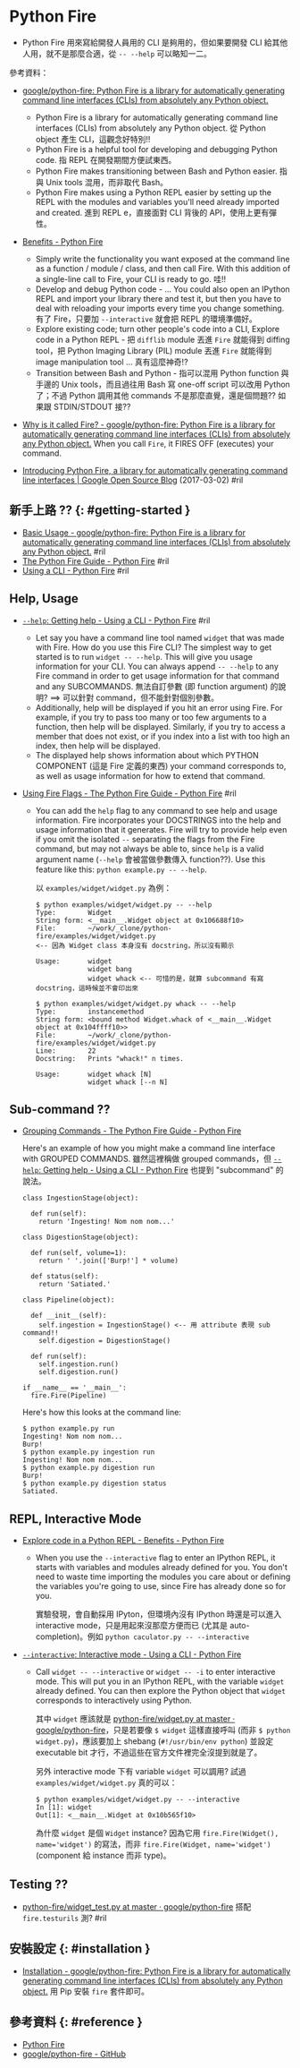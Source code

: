# Python Fire

  - Python Fire 用來寫給開發人員用的 CLI 是夠用的，但如果要開發 CLI 給其他人用，就不是那麼合適，從 `-- --help` 可以略知一二。

參考資料：

  - [google/python\-fire: Python Fire is a library for automatically generating command line interfaces (CLIs) from absolutely any Python object\.](https://github.com/google/python-fire)
      - Python Fire is a library for automatically generating command line interfaces (CLIs) from absolutely any Python object. 從 Python object 產生 CLI，這觀念好特別!!
      - Python Fire is a helpful tool for developing and debugging Python code. 指 REPL 在開發期間方便試東西。
      - Python Fire makes transitioning between Bash and Python easier. 指與 Unix tools 混用，而非取代 Bash。
      - Python Fire makes using a Python REPL easier by setting up the REPL with the modules and variables you'll need already imported and created. 進到 REPL e，直接面對 CLI 背後的 API，使用上更有彈性。

  - [Benefits \- Python Fire](https://google.github.io/python-fire/benefits/)
      - Simply write the functionality you want exposed at the command line as a function / module / class, and then call Fire. With this addition of a single-line call to Fire, your CLI is ready to go. 哇!!
      - Develop and debug Python code - ... You could also open an IPython REPL and import your library there and test it, but then you have to deal with reloading your imports every time you change something. 有了 Fire，只要加 `--interactive` 就會把 REPL 的環境準備好。
      - Explore existing code; turn other people's code into a CLI, Explore code in a Python REPL - 把 `difflib` module 丟進 `Fire` 就能得到 diffing tool，把 Python Imaging Library (PIL) module 丟進 `Fire` 就能得到 image manipulation tool ... 真有這麼神奇!?
      - Transition between Bash and Python - 指可以混用 Python function 與手邊的 Unix tools，而且過往用 Bash 寫 one-off script 可以改用 Python 了；不過 Python 調用其他 commands 不是那麼直覺，還是個問題?? 如果跟 STDIN/STDOUT 接??
  - [Why is it called Fire? - google/python\-fire: Python Fire is a library for automatically generating command line interfaces (CLIs) from absolutely any Python object\.](https://github.com/google/python-fire#why-is-it-called-fire) When you call `Fire`, it FIRES OFF (executes) your command.
  - [Introducing Python Fire, a library for automatically generating command line interfaces \| Google Open Source Blog](https://opensource.googleblog.com/2017/03/python-fire-command-line.html) (2017-03-02) #ril

## 新手上路 ?? {: #getting-started }

  - [Basic Usage - google/python\-fire: Python Fire is a library for automatically generating command line interfaces (CLIs) from absolutely any Python object\.](https://github.com/google/python-fire#basic-usage) #ril
  - [The Python Fire Guide \- Python Fire](https://google.github.io/python-fire/guide/) #ril
  - [Using a CLI \- Python Fire](https://google.github.io/python-fire/using-cli/) #ril

## Help, Usage

  - [`--help`: Getting help - Using a CLI \- Python Fire](https://google.github.io/python-fire/using-cli/#help-flag) #ril
      - Let say you have a command line tool named `widget` that was made with Fire. How do you use this Fire CLI? The simplest way to get started is to run `widget -- --help`. This will give you usage information for your CLI. You can always append `-- --help` to any Fire command in order to get usage information for that command and any SUBCOMMANDS. 無法自訂參數 (即 function argument) 的說明? ==> 可以針對 command，但不能針對個別參數。
      - Additionally, help will be displayed if you hit an error using Fire. For example, if you try to pass too many or too few arguments to a function, then help will be displayed. Similarly, if you try to access a member that does not exist, or if you index into a list with too high an index, then help will be displayed.
      - The displayed help shows information about which PYTHON COMPONENT (這是 Fire 定義的東西) your command corresponds to, as well as usage information for how to extend that command.

  - [Using Fire Flags - The Python Fire Guide \- Python Fire](https://google.github.io/python-fire/guide/#using-fire-flags) #ril
      - You can add the `help` flag to any command to see help and usage information. Fire incorporates your DOCSTRINGS into the help and usage information that it generates. Fire will try to provide help even if you omit the isolated `--` separating the flags from the Fire command, but may not always be able to, since `help` is a valid argument name (`--help` 會被當做參數傳入 function??). Use this feature like this: `python example.py -- --help`.

        以 `examples/widget/widget.py` 為例：

            $ python examples/widget/widget.py -- --help
            Type:        Widget
            String form: <__main__.Widget object at 0x106688f10>
            File:        ~/work/_clone/python-fire/examples/widget/widget.py
            <-- 因為 Widget class 本身沒有 docstring，所以沒有顯示

            Usage:       widget
                         widget bang
                         widget whack <-- 可惜的是，就算 subcommand 有寫 docstring，這時候並不會印出來

            $ python examples/widget/widget.py whack -- --help
            Type:        instancemethod
            String form: <bound method Widget.whack of <__main__.Widget object at 0x104ffff10>>
            File:        ~/work/_clone/python-fire/examples/widget/widget.py
            Line:        22
            Docstring:   Prints "whack!" n times.

            Usage:       widget whack [N]
                         widget whack [--n N]

## Sub-command ??

  - [Grouping Commands - The Python Fire Guide \- Python Fire](https://google.github.io/python-fire/guide/#grouping-commands)

    Here's an example of how you might make a command line interface with GROUPED COMMANDS. 雖然這裡稱做 grouped commands，但 [`--help`: Getting help - Using a CLI \- Python Fire](https://google.github.io/python-fire/using-cli/#help-flag) 也提到 "subcommand" 的說法。

        class IngestionStage(object):

          def run(self):
            return 'Ingesting! Nom nom nom...'

        class DigestionStage(object):

          def run(self, volume=1):
            return ' '.join(['Burp!'] * volume)

          def status(self):
            return 'Satiated.'

        class Pipeline(object):

          def __init__(self):
            self.ingestion = IngestionStage() <-- 用 attribute 表現 sub command!!
            self.digestion = DigestionStage()

          def run(self):
            self.ingestion.run()
            self.digestion.run()

        if __name__ == '__main__':
          fire.Fire(Pipeline)

    Here's how this looks at the command line:

        $ python example.py run
        Ingesting! Nom nom nom...
        Burp!
        $ python example.py ingestion run
        Ingesting! Nom nom nom...
        $ python example.py digestion run
        Burp!
        $ python example.py digestion status
        Satiated.

## REPL, Interactive Mode

  - [Explore code in a Python REPL - Benefits \- Python Fire](https://google.github.io/python-fire/benefits/#explore-code-in-a-python-repl)
      - When you use the `--interactive` flag to enter an IPython REPL, it starts with variables and modules already defined for you. You don't need to waste time importing the modules you care about or defining the variables you're going to use, since Fire has already done so for you.

        實驗發現，會自動採用 IPyton，但環境內沒有 IPython 時還是可以進入 interactive mode，只是用起來沒那麼方便而已 (尤其是 auto-completion)。例如 `python caculator.py -- --interactive`

  - [`--interactive`: Interactive mode - Using a CLI \- Python Fire](https://google.github.io/python-fire/using-cli/#-interactive-interactive-mode)
      - Call `widget -- --interactive` or `widget -- -i` to enter interactive mode. This will put you in an IPython REPL, with the variable `widget` already defined. You can then explore the Python object that `widget` corresponds to interactively using Python.

        其中 `widget` 應該就是 [python\-fire/widget\.py at master · google/python\-fire](https://github.com/google/python-fire/blob/master/examples/widget/widget.py)，只是若要像 `$ widget` 這樣直接呼叫 (而非 `$ python widget.py`)，應該要加上 shebang (`#!/usr/bin/env python`) 並設定 executable bit 才行，不過這些在官方文件裡完全沒提到就是了。

        另外 interactive mode 下有 variable `widget` 可以調用? 試過 `examples/widget/widget.py` 真的可以：

            $ python examples/widget/widget.py -- --interactive
            In [1]: widget
            Out[1]: <__main__.Widget at 0x10b565f10>

        為什麼 `widget` 是個 `Widget` instance? 因為它用 `fire.Fire(Widget(), name='widget')` 的寫法，而非 `fire.Fire(Widget, name='widget')` (component 給 instance 而非 type)。

## Testing ??

  - [python\-fire/widget\_test\.py at master · google/python\-fire](https://github.com/google/python-fire/blob/master/examples/widget/widget_test.py) 搭配 `fire.testurils` 測? #ril

## 安裝設定 {: #installation }

  - [Installation - google/python\-fire: Python Fire is a library for automatically generating command line interfaces (CLIs) from absolutely any Python object\.](https://github.com/google/python-fire#installation) 用 Pip 安裝 `fire` 套件即可。

## 參考資料 {: #reference }

  - [Python Fire](https://google.github.io/python-fire/)
  - [google/python-fire - GitHub](https://github.com/google/python-fire)
